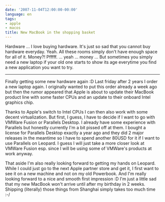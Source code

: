 ```yaml
---
date: '2007-11-04T12:00:00-00:00'
language: en
tags:
- apple
- macos
title: New MacBook in the shopping basket
---
```



Hardware ... I love buying hardware. It's just so sad that you cannot buy hardware everyday. Yeah. All these rooms simply don't have enough space for all of it. Money?! Pfffff. ... yeah ... money ... But sometimes you simply need a new laptop if your old one starts to show its age everytime you find a new application you want to try.

-------------------------------

Finally getting some new hardware again :D Last friday after 2 years I order a new laptop again. I originally wanted to put this order already a week ago but then the rumor appeared that Apple is about to update their MacBook product line with some faster CPUs and an update to their onboard Intel graphics chip.

Thanks to Apple's switch to Intel CPUs I can then also work with some decent virtualization. But first, I guess, I have to decide if I want to go with VMWare Fusion or Parallels Desktop. I already have some experience with Parallels but honestly currently I'm a bit pissed off at them. I bought a license for Parallels Desktop exactly a year ago and they did 2 major releases in the meantime so I have to spend another 80USD for it if I want to use Parallels on Leopard. I guess I will just take a more closer look at VMWare Fusion esp. since I will be using some of VMWare's products at work anyway.

That aside I'm also really looking forward to getting my hands on Leopard. While I could just go to the next Apple partner store and get it, I first want to see it on a new machine and not on my old Powerbook. And I'm really looking forward to a nice and smooth first impression :D I'm just a little sad that my new MacBook won't arrive until after my birthday in 2 weeks. Shipping (literally) those things from Shanghai simply takes too much time :-/
